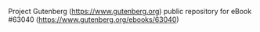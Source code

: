 Project Gutenberg (https://www.gutenberg.org) public repository for eBook #63040 (https://www.gutenberg.org/ebooks/63040)
